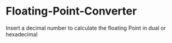 # Floating-Point-Converter
Insert a decimal number to calculate the floating Point in dual or hexadecimal
